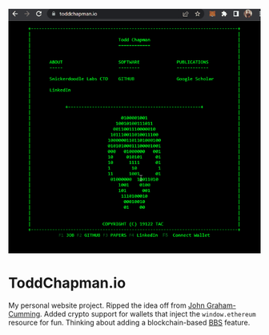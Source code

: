 ![Toddchapman.io](/browser-demo.gif)

# ToddChapman.io

My personal website project. Ripped the idea off from [John Graham-Cumming](https://www.jgc.org). Added crypto support for wallets that inject the
`window.ethereum` resource for fun. Thinking about adding a blockchain-based [BBS](https://en.wikipedia.org/wiki/Bulletin_board_system) feature. 